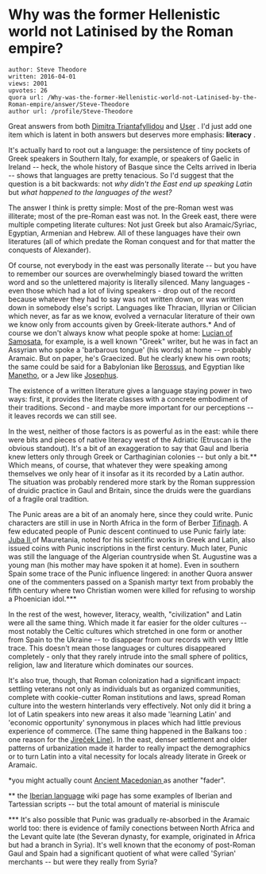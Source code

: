 # Why was the former Hellenistic world not Latinised by the Roman empire?

	author: Steve Theodore
	written: 2016-04-01
	views: 2001
	upvotes: 26
	quora url: /Why-was-the-former-Hellenistic-world-not-Latinised-by-the-Roman-empire/answer/Steve-Theodore
	author url: /profile/Steve-Theodore


Great answers from both [Dimitra Triantafyllidou](https://www.quora.com/profile/Dimitra-Triantafyllidou) and [User](https://www.quora.com/profile/User-397463) . I'd just add one item which is latent in both answers but deserves more emphasis: __literacy__ .

It's actually hard to root out a language: the persistence of tiny pockets of Greek speakers in Southern Italy, for example, or speakers of Gaelic in Ireland -- heck, the whole history of Basque since the Celts arrived in Iberia -- shows that languages are pretty tenacious. So I'd suggest that the question is a bit backwards: not _why didn't the East end up speaking Latin_  but _what happened to the languages of the west?_ 

The answer I think is pretty simple: Most of the pre-Roman west was illiterate; most of the pre-Roman east was not. In the Greek east, there were multiple competing literate cultures: Not just Greek but also Aramaic/Syriac, Egyptian, Armenian and Hebrew. All of these languages have their own literatures (all of which predate the Roman conquest and for that matter the conquests of Alexander). 

Of course, not everybody in the east was personally literate -- but you have to remember our sources are overwhelmingly biased toward the written word and so the unlettered majority is literally silenced. Many languages - even those which had a lot of living speakers - drop out of the record because whatever they had to say was not written down, or was written down in somebody else's script. Languages like Thracian, Illyrian or Cilician which never, as far as we know, evolved a vernacular literature of their own we know only from accounts given by Greek-literate authors.* And of course we don't always know what people spoke at home: [Lucian of Samosata,](https://en.wikipedia.org/wiki/Lucian) for example, is a well known "Greek" writer, but he was in fact an Assyrian who spoke a 'barbarous tongue' (his words) at home -- probably Aramaic. But on paper, he's Graecized. But he clearly knew his own roots; the same could be said for a Babylonian like [Berossus,](https://en.wikipedia.org/wiki/Berossus) and Egyptian like [Manetho,](https://en.wikipedia.org/wiki/Manetho) or a Jew like [Josephus](https://en.wikipedia.org/wiki/Josephus). 

The existence of a written literature gives a language staying power in two ways: first, it provides the literate classes with a concrete embodiment of their traditions. Second - and maybe more important for our perceptions -- it leaves records we can still see.

In the west, neither of those factors is as powerful as in the east: while there were bits and pieces of native literacy west of the Adriatic (Etruscan is the obvious standout). It's a bit of an exaggeration to say that Gaul and Iberia knew letters only through Greek or Carthaginian colonies -- but only a bit.** Which means, of course, that whatever they were speaking among themselves we only hear of it insofar as it its recorded by a Latin author. The situation was probably rendered more stark by the Roman suppression of druidic practice in Gaul and Britain, since the druids were the guardians of a fragile oral tradition.

The Punic areas are a bit of an anomaly here, since they could write. Punic characters are still in use in North Africa in the form of Berber [Tifinagh](https://en.wikipedia.org/wiki/Tifinagh). A few educated people of Punic descent continued to use Punic fairly late: [Juba II ](https://en.wikipedia.org/wiki/Juba_II)of Mauretania, noted for his scientific works in Greek and Latin, also issued coins with Punic inscriptions in the first century. Much later, Punic was still the language of the Algerian countryside when St. Augustine was a young man (his mother may have spoken it at home). Even in southern Spain some trace of the Punic influence lingered: in another Quora answer one of the commenters passed on a Spanish martyr text from probably the fifth century where two Christian women were killed for refusing to worship a Phoenician idol.***

In the rest of the west, however, literacy, wealth, "civilization" and Latin were all the same thing. Which made it far easier for the older cultures -- most notably the Celtic cultures which stretched in one form or another from Spain to the Ukraine -- to disappear from our records with very little trace. This doesn't mean those languages or cultures disappeared completely - only that they rarely intrude into the small sphere of politics, religion, law and literature which dominates our sources.

 It's also true, though, that Roman colonization had a significant impact: settling veterans not only as individuals but as organized communities, complete with cookie-cutter Roman institutions and laws, spread Roman culture into the western hinterlands very effectively. Not only did it bring a lot of Latin speakers into new areas it also made 'learning Latin' and 'economic opportunity' synonymous in places which had little previous experience of commerce. (The same thing happened in the Balkans too : one reason for the [Jireček Line)](https://en.wikipedia.org/wiki/Jire%C4%8Dek_Line). In the east, denser settlement and older patterns of urbanization made it harder to really impact the demographics or to turn Latin into a vital necessity for locals already literate in Greek or Aramaic. 



*you might actually count [Ancient Macedonian ](https://en.wikipedia.org/wiki/Ancient_Macedonian_language)as another "fader".

** the [Iberian language](https://en.wikipedia.org/wiki/Iberian_language#Greco-Iberian_alphabet) wiki page has some examples of Iberian and Tartessian scripts -- but the total amount of material is miniscule

*** It's also possible that Punic was gradually re-absorbed in the Aramaic world too: there is evidence of family conections between North Africa and the Levant quite late (the Severan dynasty, for example, originated in Africa but had a branch in Syria). It's well known that the economy of post-Roman Gaul and Spain had a significant quotient of what were called 'Syrian' merchants -- but were they really from Syria?

